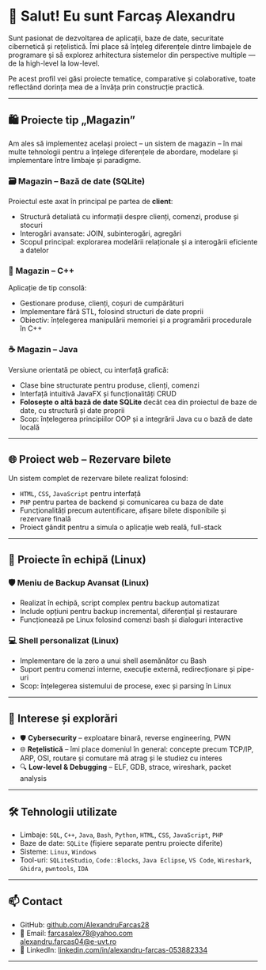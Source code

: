 # 👋 Salut! Eu sunt Farcaș Alexandru

Sunt pasionat de dezvoltarea de aplicații, baze de date, securitate cibernetică și rețelistică. Îmi place să înțeleg diferențele dintre limbajele de programare și să explorez arhitectura sistemelor din perspective multiple — de la high-level la low-level.

Pe acest profil vei găsi proiecte tematice, comparative și colaborative, toate reflectând dorința mea de a învăța prin construcție practică.

---

## 🛍️ Proiecte tip „Magazin”

Am ales să implementez același proiect – un sistem de magazin – în mai multe tehnologii pentru a înțelege diferențele de abordare, modelare și implementare între limbaje și paradigme.

### 🗃️ Magazin – Bază de date (SQLite)
Proiectul este axat în principal pe partea de **client**:
- Structură detaliată cu informații despre clienți, comenzi, produse și stocuri
- Interogări avansate: JOIN, subinterogări, agregări
- Scopul principal: explorarea modelării relaționale și a interogării eficiente a datelor

### 🧾 Magazin – C++
Aplicație de tip consolă:
- Gestionare produse, clienți, coșuri de cumpărături
- Implementare fără STL, folosind structuri de date proprii
- Obiectiv: înțelegerea manipulării memoriei și a programării procedurale în C++

### ☕ Magazin – Java
Versiune orientată pe obiect, cu interfață grafică:
- Clase bine structurate pentru produse, clienți, comenzi
- Interfață intuitivă JavaFX și funcționalități CRUD
- **Folosește o altă bază de date SQLite** decât cea din proiectul de baze de date, cu structură și date proprii
- Scop: înțelegerea principiilor OOP și a integrării Java cu o bază de date locală

---

## 🌐 Proiect web – Rezervare bilete

Un sistem complet de rezervare bilete realizat folosind:
- `HTML`, `CSS`, `JavaScript` pentru interfață
- `PHP` pentru partea de backend și comunicarea cu baza de date
- Funcționalități precum autentificare, afișare bilete disponibile și rezervare finală
- Proiect gândit pentru a simula o aplicație web reală, full-stack

---

## 🤝 Proiecte în echipă (Linux)

### 🛡️ Meniu de Backup Avansat (Linux)
- Realizat în echipă, script complex pentru backup automatizat
- Include opțiuni pentru backup incremental, diferențial și restaurare
- Funcționează pe Linux folosind comenzi bash și dialoguri interactive

### 💻 Shell personalizat (Linux)
- Implementare de la zero a unui shell asemănător cu Bash
- Suport pentru comenzi interne, execuție externă, redirecționare și pipe-uri
- Scop: înțelegerea sistemului de procese, exec și parsing în Linux

---

## 🧠 Interese și explorări

- 🛡️ **Cybersecurity** – exploatare binară, reverse engineering, PWN
- 🌐 **Rețelistică** – îmi place domeniul în general: concepte precum TCP/IP, ARP, OSI, routare și comutare mă atrag și le studiez cu interes
- 🔍 **Low-level & Debugging** – ELF, GDB, strace, wireshark, packet analysis

---

## 🛠️ Tehnologii utilizate

- Limbaje: `SQL`, `C++`, `Java`, `Bash`, `Python`, `HTML`, `CSS`, `JavaScript`, `PHP`
- Baze de date: `SQLite` (fișiere separate pentru proiecte diferite)
- Sisteme: `Linux`, `Windows`
- Tool-uri: `SQLiteStudio`, `Code::Blocks`, `Java Eclipse`, `VS Code`, `Wireshark`, `Ghidra`, `pwntools`, `IDA`

---

## 📫 Contact

- GitHub: [github.com/AlexandruFarcas28](https://github.com/AlexandruFarcas28)
- 📧 Email: farcasalex78@yahoo.com  
          alexandru.farcas04@e-uvt.ro
- 💼 LinkedIn: [linkedin.com/in/alexandru-farcas-053882334](https://www.linkedin.com/in/alexandru-farcas-053882334/)

---

